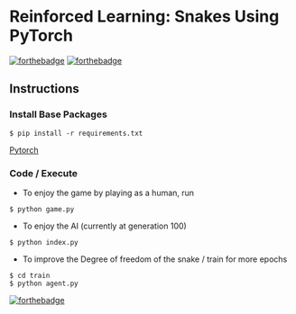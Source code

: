 # Reinforced Learning: Snakes Using PyTorch
[![forthebadge](https://forthebadge.com/images/badges/contains-17-coffee-cups.svg)](https://pytorch.org/)
[![forthebadge](https://forthebadge.com/images/badges/check-it-out.svg)](https://github.com/theja-vanka/pygame-snakes)

## Instructions
### Install Base Packages

```
$ pip install -r requirements.txt
```
[Pytorch](https://pytorch.org/get-started/locally/)

### Code / Execute

* To enjoy the game by playing as a human, run
```
$ python game.py
```
* To enjoy the AI (currently at generation 100)
```
$ python index.py
```

* To improve the Degree of freedom of the snake / train for more epochs
```
$ cd train
$ python agent.py
```

[![forthebadge](https://forthebadge.com/images/badges/built-with-swag.svg)](https://github.com/theja-vanka)


